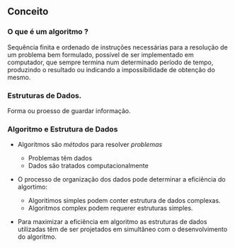 ## Conceito

### O que é um algoritmo ?

Sequência finita e ordenado de instruções necessárias para a resolução de um problema bem formulado, possível de ser implementado em computador, que sempre termina num determinado período de tempo, produzindo o resultado ou indicando a impossibilidade de obtenção do mesmo. 

### Estruturas de Dados.

Forma ou proesso de guardar informação.

### Algoritmo e Estrutura de Dados

- Algoritmos são _métodos_ para resolver _problemas_ 
    - Problemas têm dados
    - Dados são tratados computacionalmente

- O processo de organização dos dados pode determinar a eficiência do algortimo:
    - Algoritimos simples podem conter estrutura de dados complexas.
    - Algoritmos complex podem requerer estruturas simples.

- Para maximizar a eficiência  em algoritmo as estruturas de dados utilizadas têm de ser projetados em simultâneo com o desenvolvimento do algoritmo.